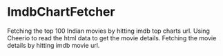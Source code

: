 # ImdbChartFetcher
Fetching the top 100 Indian movies by hitting imdb top charts url.
Using Cheerio to read the html data to get the movie details.
Fetching the movie details by hitting imdb movie url.
